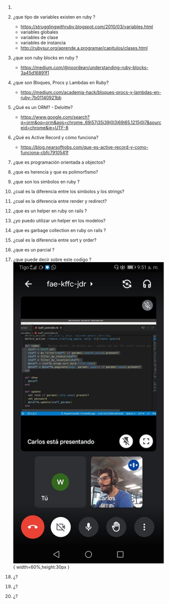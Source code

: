 


1. 
1. ¿que tipo de variables existen en ruby ?
	- https://strugglingwithruby.blogspot.com/2010/03/variables.html
	- variables globales  
	- variables de clase  
	- variables de instancia
	- http://rubysur.org/aprende.a.programar/capitulos/clases.html

2. ¿que son ruby blocks en ruby ?
	- https://medium.com/@noordean/understanding-ruby-blocks-3a45d16891f1

3. ¿que son Bloques, Procs y Lambdas en Ruby?
	- https://medium.com/academia-hack/bloques-procs-y-lambdas-en-ruby-7b01140921bb

4. ¿Qué es un ORM? - Deloitte?
	- https://www.google.com/search?q=orm&oq=orm&aqs=chrome..69i57j35i39j0l3j69i65.1215j0j7&sourceid=chrome&ie=UTF-8


5. ¿Qué es Active Record y cómo funciona?
	- https://blog.nearsoftjobs.com/que-es-active-record-y-como-funciona-cbfc7910541f

6. ¿que es programación orientada a objectos?
7. ¿que es herencia y que es polimorfismo?
7. ¿que son los simbolos en ruby ?
7. ¿cual es la diferencia entre los simbolos y los strings?
7. ¿cual es la diferencia entre render y redirect?
7. ¿que es un helper en ruby on rails ?
7. ¿yo puedo utilizar un helper en los modelos?
7. ¿que es garbage collection en ruby on rails ?
7. ¿cual es la diferencia entre sort y order?
7. ¿que es un parcial ?
7. ¿que puede decir sobre este codigo ?
	![text](./interview.jpeg){ width=60%,height:30px }

	
	
7. ¿?
7. ¿?
7. ¿?
